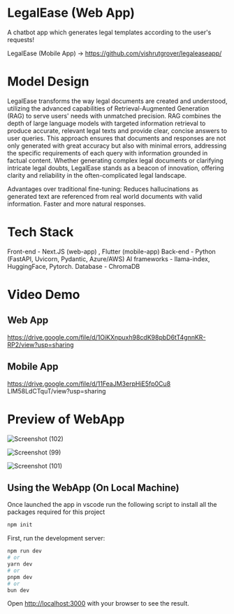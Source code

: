 # LegalEase (Web App)

A chatbot app which generates legal templates according to the user's requests!

LegalEase (Mobile App) -> https://github.com/vishrutgrover/legaleaseapp/

# Model Design

LegalEase transforms the way legal documents are created and understood, utilizing the advanced capabilities of Retrieval-Augmented Generation (RAG) to serve users' needs with unmatched precision. RAG combines the depth of large language models with targeted information retrieval to produce accurate, relevant legal texts and provide clear, concise answers to user queries. This approach ensures that documents and responses are not only generated with great accuracy but also with minimal errors, addressing the specific requirements of each query with information grounded in factual content. Whether generating complex legal documents or clarifying intricate legal doubts, LegalEase stands as a beacon of innovation, offering clarity and reliability in the often-complicated legal landscape.

Advantages over traditional fine-tuning: 
Reduces hallucinations as generated text are referenced from real world documents with valid information.
Faster and more natural responses.

# Tech Stack

Front-end - Next.JS (web-app) , Flutter (mobile-app)
Back-end - Python (FastAPI, Uvicorn, Pydantic, Azure/AWS)
AI frameworks - llama-index, HuggingFace, Pytorch.
Database - ChromaDB

# Video Demo 

## Web App
https://drive.google.com/file/d/1OiKXnpuxh98cdK98pbD6tT4gnnKR-RP2/view?usp=sharing


## Mobile App
https://drive.google.com/file/d/11FeaJM3erpHiE5fp0Cu8
LlM58LdCTquT/view?usp=sharing



# Preview of WebApp

![Screenshot (102)](https://github.com/Ishan130803/Innovate-For-Lawyered/assets/96647844/d389d27b-afc2-4c1b-97f5-cfa2beea834f)

![Screenshot (99)](https://github.com/Ishan130803/Innovate-For-Lawyered/assets/96647844/f6c35153-693c-48a4-a0e7-780a4b2a9275)

![Screenshot (101)](https://github.com/Ishan130803/Innovate-For-Lawyered/assets/96647844/6eea36e8-50c7-4914-9fb3-630a19cc3b86)

## Using the WebApp (On Local Machine)

Once launched the app in vscode run the following script to install all the packages required for this project
```bash
npm init
```


First, run the development server:

```bash
npm run dev
# or
yarn dev
# or
pnpm dev
# or
bun dev
```

Open [http://localhost:3000](http://localhost:3000/login) with your browser to see the result.

